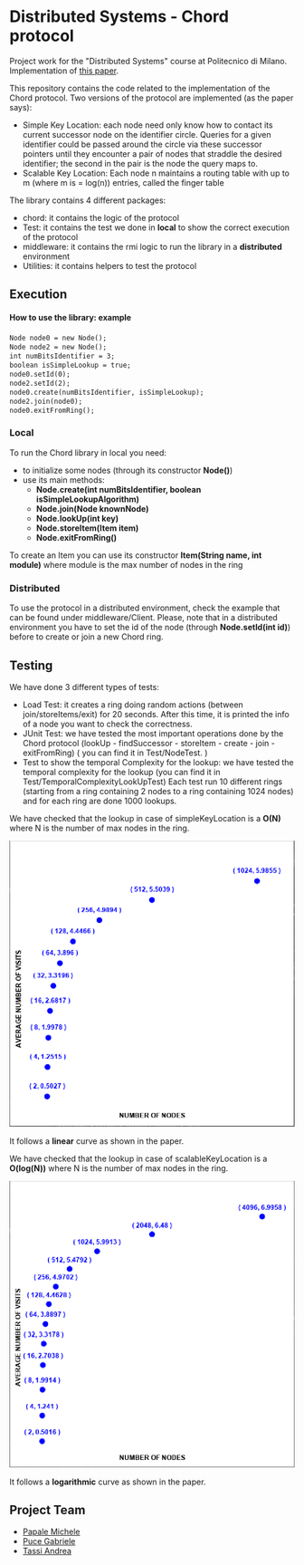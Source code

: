 # Distributed Systems - Chord protocol
Project work for the "Distributed Systems" course at Politecnico di Milano.
Implementation of [this paper](https://pdos.csail.mit.edu/papers/ton:chord/paper-ton.pdf).

This repository contains the code related to the implementation of the Chord protocol.
Two versions of the protocol are implemented (as the paper says):

- Simple Key Location: each node need only know how to contact its current successor node on the identifier circle. Queries for a given identifier could be passed around the circle via these successor pointers until they encounter a pair of nodes that straddle the desired identifier; the second in the pair is the node the query maps to.
- Scalable Key Location: Each node n maintains a routing table with up to m (where m is = log(n)) entries, called the finger table

The library contains 4 different packages:
- chord: it contains the logic of the protocol
- Test: it contains the test we done in **local** to show the correct execution of the protocol
- middleware: it contains the rmi logic to run the library in a **distributed** environment
- Utilities: it contains helpers to test the protocol
## Execution
#### How to use the library: example

    Node node0 = new Node();
    Node node2 = new Node();
    int numBitsIdentifier = 3;
    boolean isSimpleLookup = true;
    node0.setId(0);
    node2.setId(2);
    node0.create(numBitsIdentifier, isSimpleLookup);
    node2.join(node0);
    node0.exitFromRing();
    
### Local
To run the Chord library in local you need:
- to initialize some nodes (through its constructor **Node()**)
- use its main methods: 
    - **Node.create(int numBitsIdentifier, boolean isSimpleLookupAlgorithm)**
    - **Node.join(Node knownNode)**
    - **Node.lookUp(int key)**
    - **Node.storeItem(Item item)**
    - **Node.exitFromRing()**

To create an Item you can use its constructor **Item(String name, int module)** where module is the max number of nodes in the ring

### Distributed
To use the protocol in a distributed environment, check the example that can be found under middleware/Client.
Please, note that in a distributed environment you have to set the id of the node (through **Node.setId(int id)**) before to create or join a new Chord ring.

## Testing
We have done 3 different types of tests:
- Load Test: it creates a ring doing random actions (between join/storeItems/exit) for 20 seconds. After this time, it is printed the info of a node you want to check the correctness.
- JUnit Test: we have tested the most important operations done by the Chord protocol (lookUp - findSuccessor - storeItem - create - join - exitFromRing) (
 you can find it in Test/NodeTest. )
- Test to show the temporal Complexity for the lookup: we have tested the temporal complexity for the lookup (you can find it in Test/TemporalComplexityLookUpTest)
Each test run 10 different rings (starting from a ring containing 2 nodes to a ring containing 1024 nodes) and for each ring are done 1000 lookups.

We have checked that the lookup in case of simpleKeyLocation is a **O(N)** where N is the number of max nodes in the ring.  

![alt text](https://github.com/michelepapale1996/distributed-systems-chord/blob/master/src/Test/img1.PNG)

It follows a **linear** curve as shown in the paper. 

We have checked that the lookup in case of scalableKeyLocation is a **O(log(N))** where N is the number of max nodes in the ring.

![alt text](https://github.com/michelepapale1996/distributed-systems-chord/blob/master/src/Test/img3.PNG)

It follows a **logarithmic** curve as shown in the paper.

## Project Team
- [Papale Michele](https://github.com/michelepapale1996)
- [Puce Gabriele](https://github.com/gabpuce)
- [Tassi Andrea](https://github.com/andre19a)